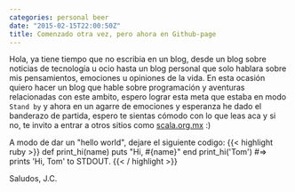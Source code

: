 ```yaml
---
categories: personal beer
date: "2015-02-15T22:00:50Z"
title: Comenzado otra vez, pero ahora en Github-page
---
```


Hola,  ya tiene tiempo que no escribia en un blog, desde un blog sobre noticias de tecnología u ocio hasta un blog personal que solo hablara sobre mis pensamientos, emociones u opiniones de la vida. En esta ocasión quiero hacer un blog que hable sobre  programación y aventuras relacionadas con  este ambito, espero lograr esta meta que estaba en modo `Stand by` y ahora en un agarre de emociones y esperanza he dado el banderazo de partida, espero te sientas cómodo con lo que leas aca y si no, te invito a entrar a otros sitios como [scala.org.mx][scalamx] :)

A modo de dar un "hello world", dejare el siguiente codigo:
{{< highlight ruby >}}
def print_hi(name)
  puts "Hi, #{name}"
end
print_hi('Tom')
#=> prints 'Hi, Tom' to STDOUT.
{{< / highlight >}}

Saludos, J.C.


[scalamx]: http://scala.org.mx
